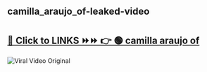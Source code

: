 
 ## camilla_araujo_of-leaked-video 

# <h2><a href="https://clipsfans.com/camilla_araujo_of&ref=git">🔗 Click to LINKS ⏩⏩ 👉 🟢 camilla araujo of </a></h2>

<a href="https://clipsfans.com/camilla_araujo_of&ref=git" rel="nofollow" data-target="animated-image.originalLink"><img src="https://i.ibb.co.com/xMMVF88/686577567.gif" alt="Viral Video Original" style="max-width: 100%; display: inline-block;" data-target="animated-image.originalImage"></a>
